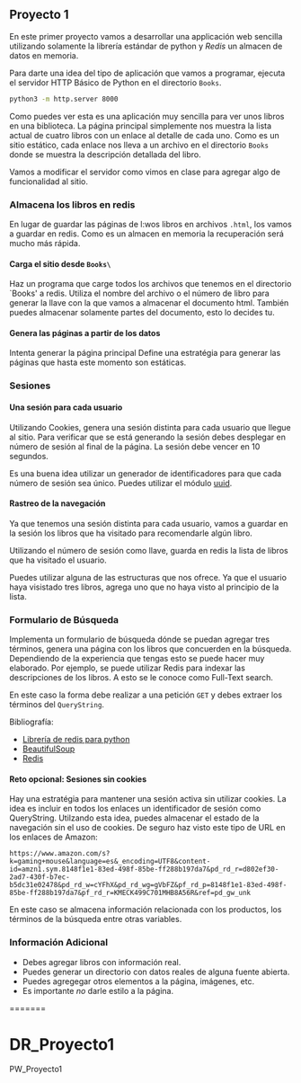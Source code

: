 ## Proyecto 1 

En este primer proyecto vamos a desarrollar una applicación web sencilla
utilizando solamente la librería estándar de python y *Redis* un almacen de
datos en memoria.

Para darte una idea del tipo de aplicación que vamos a programar, ejecuta el
servidor HTTP Básico de Python en el directorio `Books`.

```bash
python3 -m http.server 8000
```

Como puedes ver esta es una aplicación muy sencilla para ver unos libros en una
biblioteca. La página principal simplemente nos muestra la lista actual de
cuatro libros con un enlace al detalle de cada uno.  Como es un sitio estático,
cada enlace nos lleva a un archivo en el directorio `Books` donde se muestra la
descripción detallada del libro.

Vamos a modificar el servidor como vimos en clase para agregar algo de
funcionalidad al sitio.

### Almacena los libros en redis

En lugar de guardar las páginas de l:wos libros en archivos `.html`, los 
vamos a guardar en redis. Como es un almacen en memoria la recuperación será 
mucho más rápida.

#### Carga el sitio desde  `Books\`

Haz un programa que carge todos los archivos que tenemos en el directorio
`Books\' a redis. Utiliza el nombre del archivo o el número de libro para
generar la llave con la que vamos a almacenar el documento html. También puedes
almacenar solamente partes del documento, esto lo decides tu.


#### Genera las páginas a partir de los datos

Intenta generar la página principal Define una estratégia para generar las
páginas que hasta este momento son estáticas.

### Sesiones

#### Una sesión para cada usuario

Utilizando Cookies, genera una sesión distinta para cada usuario que llegue al
sitio. Para verificar que se está generando la sesión debes desplegar en número
de sesión al final de la página. La sesión debe vencer en 10 segundos.

Es una buena idea utilizar un generador de identificadores para que cada número
de sesión sea único. Puedes utilizar el módulo
[uuid](https://docs.python.org/3/library/uuid.html#uuid.uuid4).


#### Rastreo de la navegación

Ya que tenemos una sesión distinta para cada usuario, vamos a guardar en la
sesión los libros que ha visitado para recomendarle algún libro. 

Utilizando el número de sesión como llave, guarda en redis la lista de libros
que ha visitado el usuario. 

Puedes utilizar alguna de las estructuras que nos ofrece. Ya que el usuario
haya visistado tres libros, agrega uno que no haya visto al principio de la
lista.

### Formulario de Búsqueda

Implementa un formulario de búsqueda dónde se puedan agregar tres términos,
genera una página con los libros que concuerden en la búsqueda. Dependiendo de
la experiencia que tengas esto se puede hacer muy elaborado. Por ejemplo, se
puede utilizar Redis para indexar las descripciones de los libros. A esto se le
conoce como Full-Text search.

En este caso la forma debe realizar a una petición `GET` y debes extraer los
términos del `QueryString`.

Bibliografía:

* [Librería de redis para python](https://redis-py.readthedocs.io/en/stable/)
* [BeautifulSoup](https://www.crummy.com/software/BeautifulSoup/bs4/doc/)
* [Redis](https://redis.com/glossary/full-text-search/)

#### Reto opcional: Sesiones sin cookies

Hay una estratégia para mantener una sesión activa sin utilizar cookies. La
idea es incluir en todos los enlaces un identificador de sesión como
QueryString. Utilzando esta idea, puedes almacenar el estado de la navegación
sin el uso de cookies. De seguro haz visto este tipo de URL en los enlaces de
Amazon:

```text
https://www.amazon.com/s?k=gaming+mouse&language=es&_encoding=UTF8&content-id=amzn1.sym.8148f1e1-83ed-498f-85be-ff288b197da7&pd_rd_r=d802ef30-2ad7-430f-b7ec-b5dc31e02478&pd_rd_w=cYFhX&pd_rd_wg=gVbFZ&pf_rd_p=8148f1e1-83ed-498f-85be-ff288b197da7&pf_rd_r=KMECK499C701MHB8A56R&ref=pd_gw_unk
```

En este caso se almacena información relacionada con los productos, los
términos de la búsqueda entre otras variables.

### Información Adicional

* Debes agregar libros con información real.
* Puedes generar un directorio con datos reales de alguna fuente abierta.
* Puedes agregegar otros elementos a la página, imágenes, etc.
* Es importante *no* darle estilo a la página.

=======
# DR_Proyecto1
PW_Proyecto1
